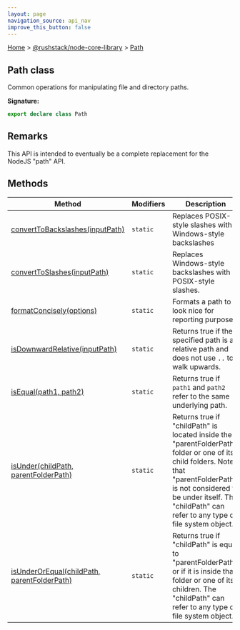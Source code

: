 ```yaml
---
layout: page
navigation_source: api_nav
improve_this_button: false
---
```



[Home](./index.md) &gt; [@rushstack/node-core-library](./node-core-library.md) &gt; [Path](./node-core-library.path.md)

## Path class

Common operations for manipulating file and directory paths.

<b>Signature:</b>

```typescript
export declare class Path
```

## Remarks

This API is intended to eventually be a complete replacement for the NodeJS "path" API.

## Methods

|  Method | Modifiers | Description |
|  --- | --- | --- |
|  [convertToBackslashes(inputPath)](./node-core-library.path.converttobackslashes.md) | <code>static</code> | Replaces POSIX-style slashes with Windows-style backslashes |
|  [convertToSlashes(inputPath)](./node-core-library.path.converttoslashes.md) | <code>static</code> | Replaces Windows-style backslashes with POSIX-style slashes. |
|  [formatConcisely(options)](./node-core-library.path.formatconcisely.md) | <code>static</code> | Formats a path to look nice for reporting purposes. |
|  [isDownwardRelative(inputPath)](./node-core-library.path.isdownwardrelative.md) | <code>static</code> | Returns true if the specified path is a relative path and does not use <code>..</code> to walk upwards. |
|  [isEqual(path1, path2)](./node-core-library.path.isequal.md) | <code>static</code> | Returns true if <code>path1</code> and <code>path2</code> refer to the same underlying path. |
|  [isUnder(childPath, parentFolderPath)](./node-core-library.path.isunder.md) | <code>static</code> | Returns true if "childPath" is located inside the "parentFolderPath" folder or one of its child folders. Note that "parentFolderPath" is not considered to be under itself. The "childPath" can refer to any type of file system object. |
|  [isUnderOrEqual(childPath, parentFolderPath)](./node-core-library.path.isunderorequal.md) | <code>static</code> | Returns true if "childPath" is equal to "parentFolderPath", or if it is inside that folder or one of its children. The "childPath" can refer to any type of file system object. |
